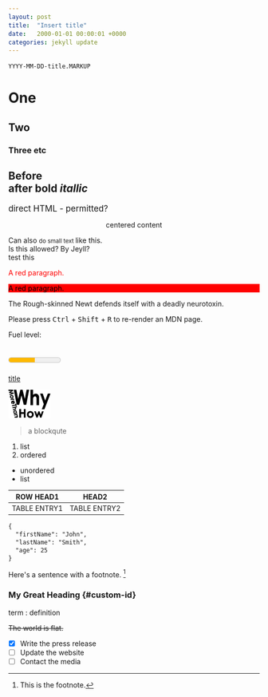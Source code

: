 ```yaml
---
layout: post
title:  "Insert title"
date:   2000-01-01 00:00:01 +0000
categories: jekyll update
---
```

`YYYY-MM-DD-title.MARKUP`
#  One  
## Two
### Three etc
Before <br> 
after **bold** *itallic*
---

<big> direct HTML - permitted?</big>
<p align="center">centered content</p>
Can also <small> do small text </small> like this.

<div id="named"> Is this allowed?  By Jeyll?</div>
<div> <blink> test this</blink></div>

<p style="color:red;">A red paragraph.</p>

<p style="background-color:red; color:black">A red paragraph.</p>

<aside><p>The Rough-skinned Newt defends itself with a deadly neurotoxin.</p></aside>
<p>Please press <kbd>Ctrl</kbd> + <kbd>Shift</kbd> + <kbd>R</kbd> to re-render an MDN page.</p>
<label for="fuel">Fuel level:</label>

<meter id="fuel"
       min="0" max="100"
       low="33" high="66" optimum="80"
       value="50">
    at 50/100
</meter>
---
[title](https://www.example.com)

![alt text](/NonProcessed/WhyMoreThanHow85x60.png)

>a blockqute
>
1. list
2. ordered

- unordered
- list

|ROW HEAD1 |HEAD2|
|---|---|
|TABLE ENTRY1|TABLE ENTRY2|


```
{
  "firstName": "John",
  "lastName": "Smith",
  "age": 25
}
```
Here's a sentence with a footnote. [^1]

### My Great Heading {#custom-id}
term
: definition

~~The world is flat.~~

[^1]: This is the footnote.

- [x] Write the press release
- [ ] Update the website
- [ ] Contact the media
